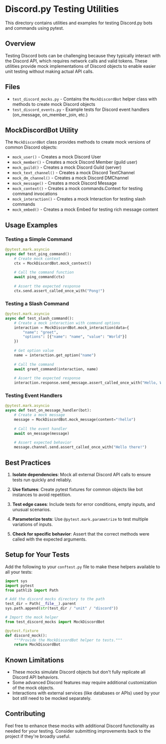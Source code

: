 # Discord.py Testing Utilities

This directory contains utilities and examples for testing Discord.py bots and commands using pytest.

## Overview

Testing Discord bots can be challenging because they typically interact with the Discord API, which requires network calls and valid tokens. These utilities provide mock implementations of Discord objects to enable easier unit testing without making actual API calls.

## Files

- `test_discord_mocks.py` - Contains the `MockDiscordBot` helper class with methods to create mock Discord objects
- `test_discord_events.py` - Example tests for Discord event handlers (on_message, on_member_join, etc.)

## MockDiscordBot Utility

The `MockDiscordBot` class provides methods to create mock versions of common Discord objects:

- `mock_user()` - Creates a mock Discord User
- `mock_member()` - Creates a mock Discord Member (guild user)
- `mock_guild()` - Creates a mock Discord Guild (server)
- `mock_text_channel()` - Creates a mock Discord TextChannel
- `mock_dm_channel()` - Creates a mock Discord DMChannel
- `mock_message()` - Creates a mock Discord Message
- `mock_context()` - Creates a mock commands.Context for testing command invocations
- `mock_interaction()` - Creates a mock Interaction for testing slash commands
- `mock_embed()` - Creates a mock Embed for testing rich message content

## Usage Examples

### Testing a Simple Command

```python
@pytest.mark.asyncio
async def test_ping_command():
    # Create mock context
    ctx = MockDiscordBot.mock_context()
    
    # Call the command function
    await ping_command(ctx)
    
    # Assert the expected response
    ctx.send.assert_called_once_with("Pong!")
```

### Testing a Slash Command

```python
@pytest.mark.asyncio
async def test_slash_command():
    # Create a mock interaction with command options
    interaction = MockDiscordBot.mock_interaction(data={
        "name": "greet",
        "options": [{"name": "name", "value": "World"}]
    })
    
    # Get option value
    name = interaction.get_option("name")
    
    # Call the command
    await greet_command(interaction, name)
    
    # Assert the expected response
    interaction.response.send_message.assert_called_once_with("Hello, World!")
```

### Testing Event Handlers

```python
@pytest.mark.asyncio
async def test_on_message_handler(bot):
    # Create a mock message
    message = MockDiscordBot.mock_message(content="!hello")
    
    # Call the event handler
    await on_message(message)
    
    # Assert expected behavior
    message.channel.send.assert_called_once_with("Hello there!")
```

## Best Practices

1. **Isolate dependencies**: Mock all external Discord API calls to ensure tests run quickly and reliably.

2. **Use fixtures**: Create pytest fixtures for common objects like bot instances to avoid repetition.

3. **Test edge cases**: Include tests for error conditions, empty inputs, and unusual scenarios.

4. **Parameterize tests**: Use `@pytest.mark.parametrize` to test multiple variations of inputs.

5. **Check for specific behavior**: Assert that the correct methods were called with the expected arguments.

## Setup for Your Tests

Add the following to your `conftest.py` file to make these helpers available to all your tests:

```python
import sys
import pytest
from pathlib import Path

# Add the discord mocks directory to the path
test_dir = Path(__file__).parent
sys.path.append(str(test_dir / "unit" / "discord"))

# Import the mock helper
from test_discord_mocks import MockDiscordBot

@pytest.fixture
def discord_mock():
    """Provide the MockDiscordBot helper to tests."""
    return MockDiscordBot
```

## Known Limitations

- These mocks simulate Discord objects but don't fully replicate all Discord API behaviors.
- Some advanced Discord features may require additional customization of the mock objects.
- Interactions with external services (like databases or APIs) used by your bot still need to be mocked separately.

## Contributing

Feel free to enhance these mocks with additional Discord functionality as needed for your testing. Consider submitting improvements back to the project if they're broadly useful.

